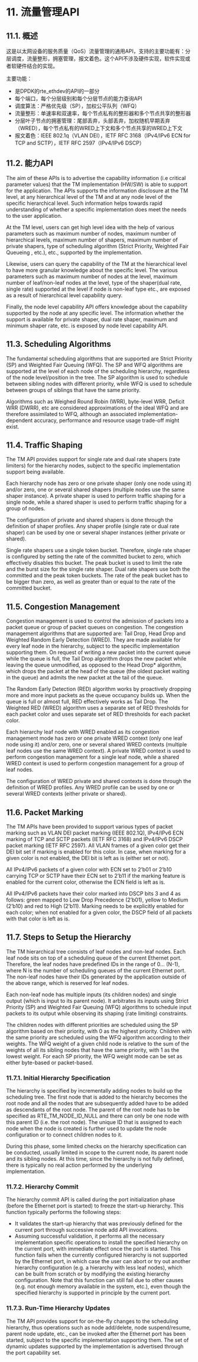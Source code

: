 # 11. 流量管理API
## 11.1. 概述
这是以太网设备的服务质量（QoS）流量管理的通用API，支持的主要功能有：分层调度，流量整形，拥塞管理，报文着色。这个API不涉及硬件实现，软件实现或者软硬件结合的实现。

主要功能：

* 是DPDK的rte_ethdev的API的一部分
* 每个端口，每个分层级别和每个分层节点的能力查询API
* 调度算法：严格优先级（SP），加权公平队列（WFQ）
* 流量整形：单速率和双速率，每个节点私有的整形器和多个节点共享的整形器
* 分层叶子节点的拥塞管理：尾部丢弃，头部丢弃，加权随机早期丢弃（WRED），每个节点私有的WRED上下文和多个节点共享的WRED上下文
* 报文着色：IEEE 802.1q（VLAN DEI），IETF RFC 3168（IPv4/IPv6 ECN for TCP and SCTP），IETF RFC 2597（IPv4/IPv6 DSCP）
## 11.2. 能力API
The aim of these APIs is to advertise the capability information (i.e critical parameter values) that the TM implementation (HW/SW) is able to support for the application. The APIs supports the information disclosure at the TM level, at any hierarchical level of the TM and at any node level of the specific hierarchical level. Such information helps towards rapid understanding of whether a specific implementation does meet the needs to the user application.

At the TM level, users can get high level idea with the help of various parameters such as maximum number of nodes, maximum number of hierarchical levels, maximum number of shapers, maximum number of private shapers, type of scheduling algorithm (Strict Priority, Weighted Fair Queueing , etc.), etc., supported by the implementation.

Likewise, users can query the capability of the TM at the hierarchical level to have more granular knowledge about the specific level. The various parameters such as maximum number of nodes at the level, maximum number of leaf/non-leaf nodes at the level, type of the shaper(dual rate, single rate) supported at the level if node is non-leaf type etc., are exposed as a result of hierarchical level capability query.

Finally, the node level capability API offers knowledge about the capability supported by the node at any specific level. The information whether the support is available for private shaper, dual rate shaper, maximum and minimum shaper rate, etc. is exposed by node level capability API.

## 11.3. Scheduling Algorithms
The fundamental scheduling algorithms that are supported are Strict Priority (SP) and Weighted Fair Queuing (WFQ). The SP and WFQ algorithms are supported at the level of each node of the scheduling hierarchy, regardless of the node level/position in the tree. The SP algorithm is used to schedule between sibling nodes with different priority, while WFQ is used to schedule between groups of siblings that have the same priority.

Algorithms such as Weighed Round Robin (WRR), byte-level WRR, Deficit WRR (DWRR), etc are considered approximations of the ideal WFQ and are therefore assimilated to WFQ, although an associated implementation-dependent accuracy, performance and resource usage trade-off might exist.

## 11.4. Traffic Shaping
The TM API provides support for single rate and dual rate shapers (rate limiters) for the hierarchy nodes, subject to the specific implementation support being available.

Each hierarchy node has zero or one private shaper (only one node using it) and/or zero, one or several shared shapers (multiple nodes use the same shaper instance). A private shaper is used to perform traffic shaping for a single node, while a shared shaper is used to perform traffic shaping for a group of nodes.

The configuration of private and shared shapers is done through the definition of shaper profiles. Any shaper profile (single rate or dual rate shaper) can be used by one or several shaper instances (either private or shared).

Single rate shapers use a single token bucket. Therefore, single rate shaper is configured by setting the rate of the committed bucket to zero, which effectively disables this bucket. The peak bucket is used to limit the rate and the burst size for the single rate shaper. Dual rate shapers use both the committed and the peak token buckets. The rate of the peak bucket has to be bigger than zero, as well as greater than or equal to the rate of the committed bucket.

## 11.5. Congestion Management
Congestion management is used to control the admission of packets into a packet queue or group of packet queues on congestion. The congestion management algorithms that are supported are: Tail Drop, Head Drop and Weighted Random Early Detection (WRED). They are made available for every leaf node in the hierarchy, subject to the specific implementation supporting them. On request of writing a new packet into the current queue while the queue is full, the Tail Drop algorithm drops the new packet while leaving the queue unmodified, as opposed to the Head Drop* algorithm, which drops the packet at the head of the queue (the oldest packet waiting in the queue) and admits the new packet at the tail of the queue.

The Random Early Detection (RED) algorithm works by proactively dropping more and more input packets as the queue occupancy builds up. When the queue is full or almost full, RED effectively works as Tail Drop. The Weighted RED (WRED) algorithm uses a separate set of RED thresholds for each packet color and uses separate set of RED thresholds for each packet color.

Each hierarchy leaf node with WRED enabled as its congestion management mode has zero or one private WRED context (only one leaf node using it) and/or zero, one or several shared WRED contexts (multiple leaf nodes use the same WRED context). A private WRED context is used to perform congestion management for a single leaf node, while a shared WRED context is used to perform congestion management for a group of leaf nodes.

The configuration of WRED private and shared contexts is done through the definition of WRED profiles. Any WRED profile can be used by one or several WRED contexts (either private or shared).

## 11.6. Packet Marking
The TM APIs have been provided to support various types of packet marking such as VLAN DEI packet marking (IEEE 802.1Q), IPv4/IPv6 ECN marking of TCP and SCTP packets (IETF RFC 3168) and IPv4/IPv6 DSCP packet marking (IETF RFC 2597). All VLAN frames of a given color get their DEI bit set if marking is enabled for this color. In case, when marking for a given color is not enabled, the DEI bit is left as is (either set or not).

All IPv4/IPv6 packets of a given color with ECN set to 2’b01 or 2’b10 carrying TCP or SCTP have their ECN set to 2’b11 if the marking feature is enabled for the current color, otherwise the ECN field is left as is.

All IPv4/IPv6 packets have their color marked into DSCP bits 3 and 4 as follows: green mapped to Low Drop Precedence (2’b01), yellow to Medium (2’b10) and red to High (2’b11). Marking needs to be explicitly enabled for each color; when not enabled for a given color, the DSCP field of all packets with that color is left as is.

## 11.7. Steps to Setup the Hierarchy
The TM hierarchical tree consists of leaf nodes and non-leaf nodes. Each leaf node sits on top of a scheduling queue of the current Ethernet port. Therefore, the leaf nodes have predefined IDs in the range of 0... (N-1), where N is the number of scheduling queues of the current Ethernet port. The non-leaf nodes have their IDs generated by the application outside of the above range, which is reserved for leaf nodes.

Each non-leaf node has multiple inputs (its children nodes) and single output (which is input to its parent node). It arbitrates its inputs using Strict Priority (SP) and Weighted Fair Queuing (WFQ) algorithms to schedule input packets to its output while observing its shaping (rate limiting) constraints.

The children nodes with different priorities are scheduled using the SP algorithm based on their priority, with 0 as the highest priority. Children with the same priority are scheduled using the WFQ algorithm according to their weights. The WFQ weight of a given child node is relative to the sum of the weights of all its sibling nodes that have the same priority, with 1 as the lowest weight. For each SP priority, the WFQ weight mode can be set as either byte-based or packet-based.

### 11.7.1. Initial Hierarchy Specification
The hierarchy is specified by incrementally adding nodes to build up the scheduling tree. The first node that is added to the hierarchy becomes the root node and all the nodes that are subsequently added have to be added as descendants of the root node. The parent of the root node has to be specified as RTE_TM_NODE_ID_NULL and there can only be one node with this parent ID (i.e. the root node). The unique ID that is assigned to each node when the node is created is further used to update the node configuration or to connect children nodes to it.

During this phase, some limited checks on the hierarchy specification can be conducted, usually limited in scope to the current node, its parent node and its sibling nodes. At this time, since the hierarchy is not fully defined, there is typically no real action performed by the underlying implementation.

### 11.7.2. Hierarchy Commit
The hierarchy commit API is called during the port initialization phase (before the Ethernet port is started) to freeze the start-up hierarchy. This function typically performs the following steps:

* It validates the start-up hierarchy that was previously defined for the current port through successive node add API invocations.
* Assuming successful validation, it performs all the necessary implementation specific operations to install the specified hierarchy on the current port, with immediate effect once the port is started.
This function fails when the currently configured hierarchy is not supported by the Ethernet port, in which case the user can abort or try out another hierarchy configuration (e.g. a hierarchy with less leaf nodes), which can be built from scratch or by modifying the existing hierarchy configuration. Note that this function can still fail due to other causes (e.g. not enough memory available in the system, etc.), even though the specified hierarchy is supported in principle by the current port.

### 11.7.3. Run-Time Hierarchy Updates
The TM API provides support for on-the-fly changes to the scheduling hierarchy, thus operations such as node add/delete, node suspend/resume, parent node update, etc., can be invoked after the Ethernet port has been started, subject to the specific implementation supporting them. The set of dynamic updates supported by the implementation is advertised through the port capability set.
